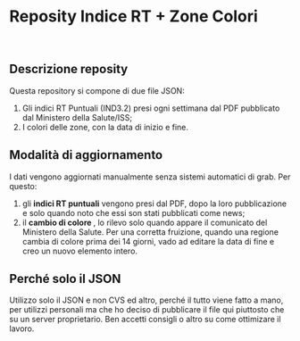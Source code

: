 <h1>Reposity Indice RT + Zone Colori</h1> <br />

<h2> Descrizione reposity </h2>
Questa repository si compone di due file JSON:
<ol>
  <li> Gli indici RT Puntuali (IND3.2) presi ogni settimana dal PDF pubblicato dal Ministero della Salute/ISS;</li>
<li> I colori delle zone, con la data di inizio e fine. </li>
</ol>

<h2> Modalità di aggiornamento </h2>
I dati vengono aggiornati manualmente senza sistemi automatici di grab. Per questo:
<ol>
  <li> gli <b>indici RT puntuali</b> vengono presi dal PDF, dopo la loro pubblicazione e solo quando noto che essi son stati pubblicati come news;</li>
<li>il <b>cambio di colore </b>, lo rilevo solo quando appare il comunicato del Ministero della Salute. Per una corretta fruizione, quando una regione cambia di colore prima dei 14 giorni, vado ad editare la data di fine e creo un nuovo elemento intero. </li>
  </ol>

<h2> Perché solo il JSON </h2>
Utilizzo solo il JSON e non CVS ed altro, perché il tutto viene fatto a mano, per utilizzi personali ma che ho deciso di pubblicare il file qui piuttosto che su un server proprietario. Ben accetti consigli o altro su come ottimizare il lavoro. 
